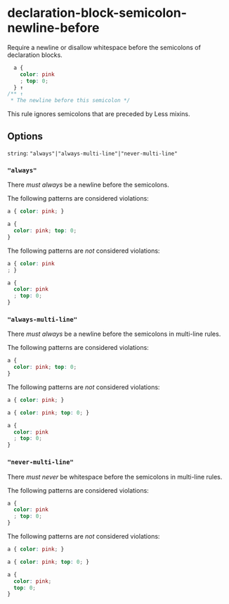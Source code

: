 # declaration-block-semicolon-newline-before

Require a newline or disallow whitespace before the semicolons of declaration blocks.

```css
  a {
    color: pink
    ; top: 0;
  } ↑
/** ↑
 * The newline before this semicolon */
```

This rule ignores semicolons that are preceded by Less mixins.

## Options

`string`: `"always"|"always-multi-line"|"never-multi-line"`

### `"always"`

There *must always* be a newline before the semicolons.

The following patterns are considered violations:

```css
a { color: pink; }
```

```css
a {
  color: pink; top: 0;
}
```

The following patterns are *not* considered violations:

```css
a { color: pink
; }
```

```css
a {
  color: pink
  ; top: 0;
}
```

### `"always-multi-line"`

There *must always* be a newline before the semicolons in multi-line rules.

The following patterns are considered violations:

```css
a {
  color: pink; top: 0;
}
```

The following patterns are *not* considered violations:

```css
a { color: pink; }
```

```css
a { color: pink; top: 0; }
```

```css
a {
  color: pink
  ; top: 0;
}
```

### `"never-multi-line"`

There *must never* be whitespace before the semicolons in multi-line rules.

The following patterns are considered violations:

```css
a {
  color: pink
  ; top: 0;
}
```

The following patterns are *not* considered violations:

```css
a { color: pink; }
```

```css
a { color: pink; top: 0; }
```

```css
a {
  color: pink;
  top: 0;
}
```

